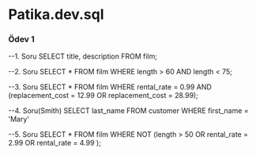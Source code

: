# Patika.dev.sql

### Ödev 1

--1. Soru
SELECT title, description
FROM film;

--2. Soru
SELECT *
FROM film
WHERE length > 60 AND length < 75;

--3. Soru
SELECT *
FROM film
WHERE rental_rate = 0.99 AND (replacement_cost = 12.99 OR replacement_cost = 28.99);

--4. Soru(Smith)
SELECT last_name
FROM customer
WHERE first_name = 'Mary'

--5. Soru
SELECT *
FROM film
WHERE NOT (length > 50 OR rental_rate = 2.99 OR rental_rate = 4.99 );
